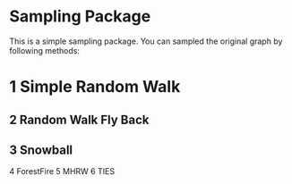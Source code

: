 # Sampling Package

This is a simple sampling package. You can sampled the original graph by following methods:
# 1 Simple Random Walk
## 2 Random Walk Fly Back
## 3 Snowball 
4 ForestFire
5 MHRW
6 TIES
